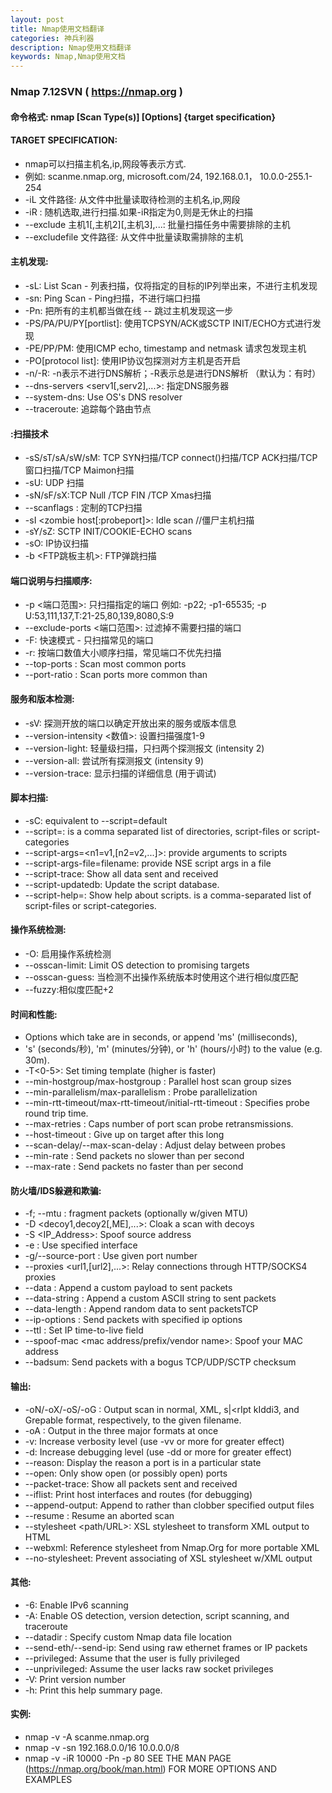 ```yaml
---
layout: post
title: Nmap使用文档翻译
categories: 神兵利器
description: Nmap使用文档翻译
keywords: Nmap,Nmap使用文档
---
```


### Nmap 7.12SVN ( https://nmap.org )

#### 命令格式: nmap [Scan Type(s)] [Options] {target specification}

#### TARGET SPECIFICATION:
* nmap可以扫描主机名,ip,网段等表示方式.
* 例如: scanme.nmap.org,  microsoft.com/24,  192.168.0.1， 10.0.0-255.1-254
 *  -iL 文件路径: 从文件中批量读取待检测的主机名,ip,网段
 *  -iR <num hosts>: 随机选取,进行扫描.如果-iR指定为0,则是无休止的扫描
 *  --exclude 主机1[,主机2][,主机3],...: 批量扫描任务中需要排除的主机
 *  --excludefile 文件路径: 从文件中批量读取需排除的主机

#### 主机发现:
* -sL: List Scan - 列表扫描，仅将指定的目标的IP列举出来，不进行主机发现
* -sn: Ping Scan - Ping扫描，不进行端口扫描
* -Pn: 把所有的主机都当做在线 -- 跳过主机发现这一步
* -PS/PA/PU/PY[portlist]: 使用TCPSYN/ACK或SCTP INIT/ECHO方式进行发现
* -PE/PP/PM: 使用ICMP echo, timestamp and netmask 请求包发现主机
* -PO[protocol list]: 使用IP协议包探测对方主机是否开启
* -n/-R: -n表示不进行DNS解析；-R表示总是进行DNS解析 （默认为：有时）
* --dns-servers <serv1[,serv2],...>: 指定DNS服务器
* --system-dns: Use OS's DNS resolver
* --traceroute: 追踪每个路由节点

#### :扫描技术
* -sS/sT/sA/sW/sM: TCP SYN扫描/TCP connect()扫描/TCP ACK扫描/TCP窗口扫描/TCP Maimon扫描
* -sU: UDP 扫描
* -sN/sF/sX:TCP Null /TCP FIN /TCP Xmas扫描
* --scanflags <flags>: 定制的TCP扫描
* -sI <zombie host[:probeport]>: Idle scan //僵尸主机扫描
* -sY/sZ: SCTP INIT/COOKIE-ECHO scans
* -sO: IP协议扫描
* -b <FTP跳板主机>: FTP弹跳扫描

#### 端口说明与扫描顺序:
* -p <端口范围>: 只扫描指定的端口
    例如: -p22; -p1-65535; -p U:53,111,137,T:21-25,80,139,8080,S:9
* --exclude-ports <端口范围>: 过滤掉不需要扫描的端口
* -F: 快速模式 - 只扫描常见的端口
* -r: 按端口数值大小顺序扫描，常见端口不优先扫描
* --top-ports <number>: Scan <number> most common ports
* --port-ratio <ratio>: Scan ports more common than <ratio>

#### 服务和版本检测:
* -sV: 探测开放的端口以确定开放出来的服务或版本信息
* --version-intensity <数值>: 设置扫描强度1-9
* --version-light: 轻量级扫描，只扫两个探测报文 (intensity 2)
* --version-all: 尝试所有探测报文 (intensity 9)
* --version-trace: 显示扫描的详细信息 (用于调试)

#### 脚本扫描:
* -sC: equivalent to --script=default
* --script=<Lua scripts>: <Lua scripts> is a comma separated list of
           directories, script-files or script-categories
* --script-args=<n1=v1,[n2=v2,...]>: provide arguments to scripts
* --script-args-file=filename: provide NSE script args in a file
* --script-trace: Show all data sent and received
* --script-updatedb: Update the script database.
* --script-help=<Lua scripts>: Show help about scripts.
           <Lua scripts> is a comma-separated list of script-files or
           script-categories.

#### 操作系统检测:
* -O: 启用操作系统检测
* --osscan-limit: Limit OS detection to promising targets
* --osscan-guess: 当检测不出操作系统版本时使用这个进行相似度匹配
* --fuzzy:相似度匹配+2

#### 时间和性能:
* Options which take <time> are in seconds, or append 'ms' (milliseconds),
* 's' (seconds/秒), 'm' (minutes/分钟), or 'h' (hours/小时) to the value (e.g. 30m).
* -T<0-5>: Set timing template (higher is faster)
* --min-hostgroup/max-hostgroup <size>: Parallel host scan group sizes
* --min-parallelism/max-parallelism <numprobes>: Probe parallelization
* --min-rtt-timeout/max-rtt-timeout/initial-rtt-timeout <time>: Specifies
      probe round trip time.
* --max-retries <tries>: Caps number of port scan probe retransmissions.
* --host-timeout <time>: Give up on target after this long
* --scan-delay/--max-scan-delay <time>: Adjust delay between probes
* --min-rate <number>: Send packets no slower than <number> per second
* --max-rate <number>: Send packets no faster than <number> per second

#### 防火墙/IDS躲避和欺骗:
* -f; --mtu <val>: fragment packets (optionally w/given MTU)
* -D <decoy1,decoy2[,ME],...>: Cloak a scan with decoys
* -S <IP_Address>: Spoof source address
* -e <iface>: Use specified interface
* -g/--source-port <portnum>: Use given port number
* --proxies <url1,[url2],...>: Relay connections through HTTP/SOCKS4 proxies
* --data <hex string>: Append a custom payload to sent packets
* --data-string <string>: Append a custom ASCII string to sent packets
* --data-length <num>: Append random data to sent packetsTCP
* --ip-options <options>: Send packets with specified ip options
* --ttl <val>: Set IP time-to-live field
* --spoof-mac <mac address/prefix/vendor name>: Spoof your MAC address
* --badsum: Send packets with a bogus TCP/UDP/SCTP checksum

#### 输出:
* -oN/-oX/-oS/-oG <file>: Output scan in normal, XML, s|<rIpt kIddi3,
     and Grepable format, respectively, to the given filename.
* -oA <basename>: Output in the three major formats at once
* -v: Increase verbosity level (use -vv or more for greater effect)
* -d: Increase debugging level (use -dd or more for greater effect)
* --reason: Display the reason a port is in a particular state
* --open: Only show open (or possibly open) ports
* --packet-trace: Show all packets sent and received
* --iflist: Print host interfaces and routes (for debugging)
* --append-output: Append to rather than clobber specified output files
* --resume <filename>: Resume an aborted scan
* --stylesheet <path/URL>: XSL stylesheet to transform XML output to HTML
* --webxml: Reference stylesheet from Nmap.Org for more portable XML
* --no-stylesheet: Prevent associating of XSL stylesheet w/XML output

#### 其他:
* -6: Enable IPv6 scanning
* -A: Enable OS detection, version detection, script scanning, and traceroute
* --datadir <dirname>: Specify custom Nmap data file location
* --send-eth/--send-ip: Send using raw ethernet frames or IP packets
* --privileged: Assume that the user is fully privileged
* --unprivileged: Assume the user lacks raw socket privileges
* -V: Print version number
* -h: Print this help summary page.

#### 实例:
* nmap -v -A scanme.nmap.org
* nmap -v -sn 192.168.0.0/16 10.0.0.0/8
* nmap -v -iR 10000 -Pn -p 80
SEE THE MAN PAGE (https://nmap.org/book/man.html) FOR MORE OPTIONS AND EXAMPLES
